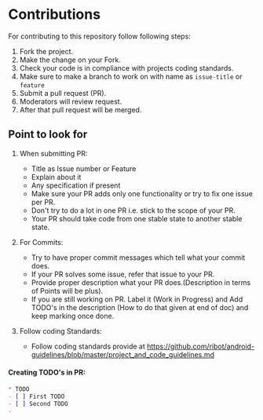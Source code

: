 # Contributions

For contributing to this repository follow following steps:

1. Fork the project.
2. Make the change on your Fork.
3. Check your code is in compliance with projects coding standards.
4. Make sure to make a branch to work on with name as `issue-title` or `feature`
5. Submit a pull request (PR).
6. Moderators will review request.
7. After that pull request will be merged.

## Point to look for
1. When submitting PR:
    * Title as Issue number or Feature
    * Explain about it
    * Any specification if present
    * Make sure your PR adds only one functionality or try to fix one issue per PR.
    * Don't try to do a lot in one PR i.e. stick to the scope of your PR.
    * Your PR should take code from one stable state to another stable state.

2. For Commits:
    * Try to have proper commit messages which tell what your commit does.
    * If your PR solves some issue, refer that issue to your PR.
    * Provide proper description what your PR does.(Description in terms of Points will be plus).
    * If you are still working on PR. Label it (Work in Progress) and Add TODO's in the description (How to do that given at end of doc) and keep marking once done.

3. Follow coding Standards:
    * Follow coding standards provide at https://github.com/ribot/android-guidelines/blob/master/project_and_code_guidelines.md

#### Creating TODO's in PR:

```Markdown
* TODO
- [ ] First TODO
- [ ] Second TODO
- 
``` 

